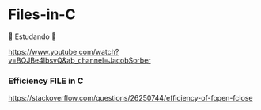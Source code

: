 # Files-in-C

:construction: Estudando :construction:

https://www.youtube.com/watch?v=BQJBe4IbsvQ&ab_channel=JacobSorber

### Efficiency FILE in C

https://stackoverflow.com/questions/26250744/efficiency-of-fopen-fclose
